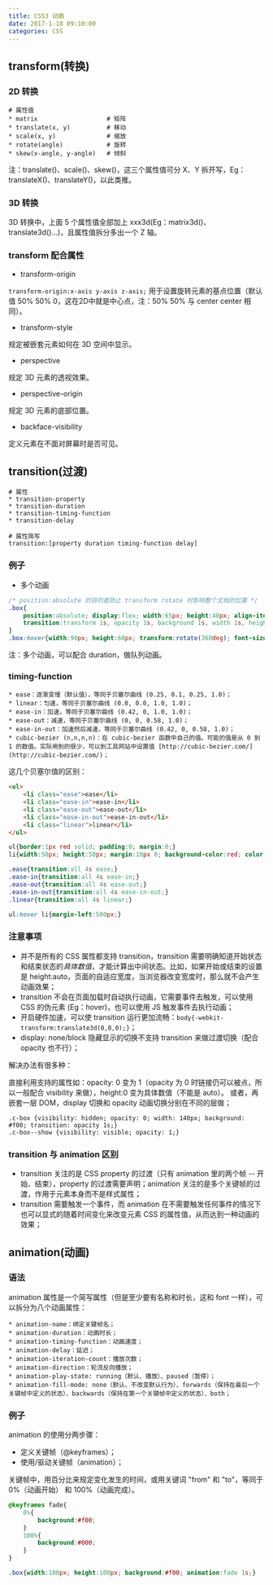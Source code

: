 ```yaml
---
title: CSS3 动画
date: 2017-1-18 09:10:00
categories: CSS
---
```



## transform(转换)

### 2D 转换

```
# 属性值
* matrix                   # 矩阵
* translate(x, y)          # 移动
* scale(x, y)              # 缩放
* rotate(angle)            # 旋转
* skew(x-angle, y-angle)   # 倾斜
```

注：translate()、scale()、skew()，这三个属性值可分 X、Y 拆开写，Eg：translateX()、translateY()，以此类推。

<!--more-->

### 3D 转换

3D 转换中，上面 5 个属性值全部加上 xxx3d(Eg：matrix3d()、translate3d()...)，且属性值拆分多出一个 Z 轴。

### transform 配合属性

* transform-origin

`transform-origin:x-axis y-axis z-axis;` 用于设置旋转元素的基点位置（默认值 50% 50% 0，这在2D中就是中心点，注：50% 50% 与 center center 相同）。

* transform-style 

规定被嵌套元素如何在 3D 空间中显示。

* perspective

规定 3D 元素的透视效果。

* perspective-origin

规定 3D 元素的底部位置。

* backface-visibility

定义元素在不面对屏幕时是否可见。


## transition(过渡)

```
# 属性
* transition-property
* transition-duration
* transition-timing-function
* transition-delay
```

```
# 属性简写
transition:[property duration timing-function delay]
```

### 例子

* 多个动画

```CSS
/* position:absolute 的目的是防止 transform rotate 时影响整个文档的位置 */
.box{
    position:absolute; display:flex; width:65px; height:40px; align-items:center; justify-content:center; background:#92B901; font-size:12px; opacity:0.4;
    transition:transform 1s, opacity 1s, background 1s, width 1s, height 1s, font-size 1s;
}
.box:hover{width:90px; height:60px; transform:rotate(360deg); font-size:16px; opacity:1; background:#1ec7e6;}
```

注：多个动画，可以配合 duration，做队列动画。

### timing-function

```
* ease：逐渐变慢（默认值），等同于贝塞尔曲线 (0.25, 0.1, 0.25, 1.0)；
* linear：匀速，等同于贝塞尔曲线 (0.0, 0.0, 1.0, 1.0)；
* ease-in：加速，等同于贝塞尔曲线 (0.42, 0, 1.0, 1.0)；
* ease-out：减速，等同于贝塞尔曲线 (0, 0, 0.58, 1.0)；
* ease-in-out：加速然后减速，等同于贝塞尔曲线 (0.42, 0, 0.58, 1.0)；
* cubic-bezier (n,n,n,n)：在 cubic-bezier 函数中自己的值。可能的值是从 0 到 1 的数值。实际用到的很少，可以到工具网站中设置值 [http://cubic-bezier.com/](http://cubic-bezier.com/)；
```

这几个贝塞尔值的区别：

```HTML
<ul>
    <li class="ease">ease</li>
    <li class="ease-in">ease-in</li>
    <li class="ease-out">ease-out</li>
    <li class="ease-in-out">ease-in-out</li>
    <li class="linear">linear</li>
</ul>
```

```CSS
ul{border:1px red solid; padding:0; margin:0;}
li{width:50px; height:50px; margin:10px 0; background-color:red; color:#fff;}

.ease{transition:all 4s ease;}
.ease-in{transition:all 4s ease-in;}
.ease-out{transition:all 4s ease-out;}
.ease-in-out{transition:all 4s ease-in-out;}
.linear{transition:all 4s linear;}

ul:hover li{margin-left:500px;}
```

### 注意事项

* 并不是所有的 CSS 属性都支持 transition，transition 需要明确知道开始状态和结束状态的*具体数值*，才能计算出中间状态。比如，如果开始或结束的设置是 height:auto，页面的自适应宽度，当浏览器改变宽度时，那么就不会产生动画效果；
* transition 不会在页面加载时自动执行动画，它需要事件去触发，可以使用 CSS 的伪元素 (Eg：hover)，也可以使用 JS 触发事件去执行动画；
* 开启硬件加速，可以使 transition 运行更加流畅：`body{-webkit-transform:translate3d(0,0,0);}`；
* display: none/block 隐藏显示的切换不支持 transition 来做过渡切换（配合 opacity 也不行）；

解决办法有很多种：

直接利用支持的属性如：opacity: 0 变为 1（opacity 为 0 时链接仍可以被点，所以一般配合 visibility 来做），height:0 变为具体数值（不能是 auto）。
或者，再嵌套一层 DOM，display 切换和 opacity 动画切换分别在不同的层做；

```
.c-box {visibility: hidden; opacity: 0; width: 140px; background: #f00; transition: opacity 1s;}
.c-box--show {visibility: visible; opacity: 1;}
```

### transition 与 animation 区别

* transition 关注的是 CSS property 的过渡（只有 animation 里的两个帧 -- 开始、结束），property 的过渡需要声明；animation 关注的是多个关键帧的过渡，作用于元素本身而不是样式属性；
* transition 需要触发一个事件，而 animation 在不需要触发任何事件的情况下也可以显式的随着时间变化来改变元素 CSS 的属性值，从而达到一种动画的效果；


## animation(动画)

### 语法

animation 属性是一个简写属性（但是至少要有名称和时长，这和 font 一样），可以拆分为八个动画属性：

```
* animation-name：绑定关键帧名；
* animation-duration：动画时长；
* animation-timing-function：动画速度；
* animation-delay：延迟；
* animation-iteration-count：播放次数；
* animation-direction：轮流反向播放；
* animation-play-state: running（默认、播放）、paused（暂停）；
* animation-fill-mode: none（默认、不改变默认行为）、forwards（保持在最后一个关键帧中定义的状态）、backwards（保持在第一个关键帧中定义的状态）、both；
```

### 例子

animation 的使用分两步骤：

* 定义关键帧（@keyframes）；
* 使用/驱动关键帧（animation）；

关键帧中，用百分比来规定变化发生的时间，或用关键词 "from" 和 "to"，等同于 0%（动画开始） 和 100%（动画完成）。

```CSS
@keyframes fade{
    0%{
        background:#f00;
    }
    100%{
        background:#000;
    }
}

.box{width:100px; height:100px; background:#f00; animation:fade 1s;}
```
